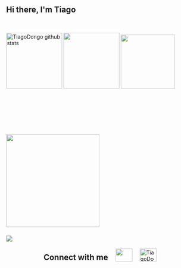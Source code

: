 <h2>Hi there, I'm Tiago</h2> 

<div align="" style="margin-top: 50px; justify-content: space-between; align-items: center; gap: 20px;" >
  <img  height='150em'  src="https://github-readme-stats.vercel.app/api?username=TiagoDongo&rank_icon=github&show_icons=true&theme=gotham" alt="TiagoDongo github stats"/>
  <img  height='150em'  src="https://github-readme-stats.vercel.app/api/top-langs/?username=TiagoDongo&langs_count=10&layout=compact&theme=gotham&count_private=true&hide=css,html"/>
  <img height="145em" src="https://streak-stats.demolab.com?user=TiagoDongo&theme=gotham"/>  
</div>

###

<div style="margin-top: 120px; justify-content: space-between; align-items: center; gap: 20px;">
<img  height="250px"  src="https://github-readme-activity-graph.vercel.app/graph?username=TiagoDongo&theme=gotham&area=true"/>
</div>

###

<div style=" justify-content: center; align-items: center;">    
<a href=""><img src = "https://github-profile-trophy.vercel.app/?username=TiagoDongo&theme=dracula&column=-1&rank=-?"></a>
</div>


<!--<div align=center>
  <h2>Langs And Tools</h2>  
    <img src="https://cdn.jsdelivr.net/gh/devicons/devicon@latest/icons/vscode/vscode-original.svg" />          
    <img src="https://cdn.jsdelivr.net/gh/devicons/devicon@latest/icons/c/c-original.svg" />          
    <img src="https://cdn.jsdelivr.net/gh/devicons/devicon@latest/icons/python/python-original.svg" />          
    <img src="https://cdn.jsdelivr.net/gh/devicons/devicon@latest/icons/notion/notion-original.svg" />          
    <img src="https://cdn.jsdelivr.net/gh/devicons/devicon@latest/icons/nodejs/nodejs-original.svg" />          
</div>-->

<div style="display: flex; justify-content: center; align-items: center; gap: 20px;">
  <h2>Connect with me</h2>
  
  <a href="https://www.instagram.com/tiago.00_" target="blank">
    <img height='35px' width='45px' src="https://raw.githubusercontent.com/rahuldkjain/github-profile-readme-generator/master/src/images/icons/Social/instagram.svg"/>
  </a> 
  
  <a href="https://www.x.com/_Tiago_Dongo_" target="blank">
    <img height='35px' width='45px' alt="TiagoDongo" src="https://cdn.jsdelivr.net/gh/devicons/devicon@latest/icons/twitter/twitter-original.svg"/>
  </a> 
</div>
